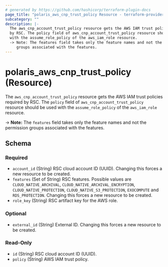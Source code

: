```yaml
---
# generated by https://github.com/hashicorp/terraform-plugin-docs
page_title: "polaris_aws_cnp_trust_policy Resource - terraform-provider-polaris"
subcategory: ""
description: |-
  The aws_cnp_account_trust_policy resource gets the AWS IAM trust policies required
  by RSC. The policy field of aws_cnp_account_trust_policy resource should be used
  with the assume_role_policy of the aws_iam_role resource.
  -> Note: The features field takes only the feature names and not the permission
     groups associated with the features.
---
```


# polaris_aws_cnp_trust_policy (Resource)

The `aws_cnp_account_trust_policy` resource gets the AWS IAM trust policies required
by RSC. The `policy` field of `aws_cnp_account_trust_policy` resource should be used
with the `assume_role_policy` of the `aws_iam_role` resource.

-> **Note:** The `features` field takes only the feature names and not the permission
   groups associated with the features.



<!-- schema generated by tfplugindocs -->
## Schema

### Required

- `account_id` (String) RSC cloud account ID (UUID). Changing this forces a new resource to be created.
- `features` (Set of String) RSC features. Possible values are `CLOUD_NATIVE_ARCHIVAL`, `CLOUD_NATIVE_ARCHIVAL_ENCRYPTION`, `CLOUD_NATIVE_PROTECTION`, `CLOUD_NATIVE_S3_PROTECTION`, `EXOCOMPUTE` and `RDS_PROTECTION`. Changing this forces a new resource to be created.
- `role_key` (String) RSC artifact key for the AWS role.

### Optional

- `external_id` (String) External ID. Changing this forces a new resource to be created.

### Read-Only

- `id` (String) RSC cloud account ID (UUID).
- `policy` (String) AWS IAM trust policy.
